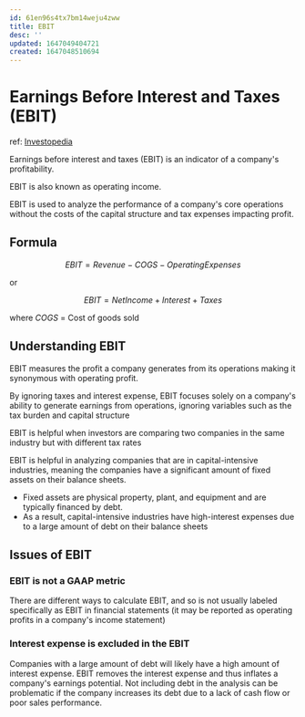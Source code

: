 ```yaml
---
id: 61en96s4tx7bm14weju4zww
title: EBIT
desc: ''
updated: 1647049404721
created: 1647048510694
---
```

# Earnings Before Interest and Taxes (EBIT)
ref: [Investopedia](https://www.investopedia.com/terms/e/ebit.asp)

Earnings before interest and taxes (EBIT) is an indicator of a company's profitability.

EBIT is also known as operating income.

EBIT is used to analyze the performance of a company's core operations without the costs of the capital structure and tax expenses impacting profit.

## Formula

$$EBIT = Revenue − COGS − Operating Expenses$$

or

$$EBIT = Net Income + Interest + Taxes$$

where $COGS$ = Cost of goods sold

## Understanding EBIT

EBIT measures the profit a company generates from its operations making it synonymous with operating profit.

By ignoring taxes and interest expense, EBIT focuses solely on a company's ability to generate earnings from operations, ignoring variables such as the tax burden and capital structure

EBIT is helpful when investors are comparing two companies in the same industry but with different tax rates

EBIT is helpful in analyzing companies that are in capital-intensive industries, meaning the companies have a significant amount of fixed assets on their balance sheets.
- Fixed assets are physical property, plant, and equipment and are typically financed by debt.
- As a result, capital-intensive industries have high-interest expenses due to a large amount of debt on their balance sheets

## Issues of EBIT

### EBIT is not a GAAP​ metric

There are different ways to calculate EBIT, and so is not usually labeled specifically as EBIT in financial statements (it may be reported as operating profits in a company's income statement)

### Interest expense is excluded in the EBIT

Companies with a large amount of debt will likely have a high amount of interest expense. EBIT removes the interest expense and thus inflates a company's earnings potential. Not including debt in the analysis can be problematic if the company increases its debt due to a lack of cash flow or poor sales performance.